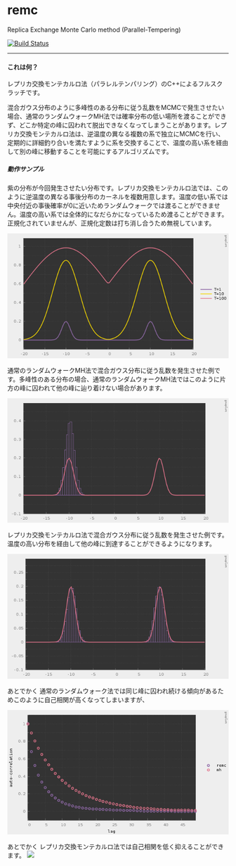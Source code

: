 # remc

Replica Exchange Monte Carlo method (Parallel-Tempering)

[![Build Status](https://travis-ci.org/hiroyam/remc.svg?branch=master)](https://travis-ci.org/hiroyam/remc)

---

#### これは何？

レプリカ交換モンテカルロ法（パラレルテンパリング）のC++によるフルスクラッチです。

混合ガウス分布のように多峰性のある分布に従う乱数をMCMCで発生させたい場合、通常のランダムウォークMH法では確率分布の低い場所を渡ることができず、どこか特定の峰に囚われて脱出できなくなってしまうことがあります。レプリカ交換モンテカルロ法は、逆温度の異なる複数の系で独立にMCMCを行い、定期的に詳細釣り合いを満たすように系を交換することで、温度の高い系を経由して別の峰に移動することを可能にするアルゴリズムです。

##### 動作サンプル

紫の分布が今回発生させたい分布です。レプリカ交換モンテカルロ法では、このように逆温度の異なる事後分布のカーネルを複数用意します。温度の低い系では中央付近の事後確率が0に近いためランダムウォークでは渡ることができません。温度の高い系では全体的になだらかになっているため渡ることができます。正規化されていませんが、正規化定数は打ち消し合うため無視しています。

![](images/plot1.png)

通常のランダムウォークMH法で混合ガウス分布に従う乱数を発生させた例です。多峰性のある分布の場合、通常のランダムウォークMH法ではこのように片方の峰に囚われて他の峰に辿り着けない場合があります。

![](images/plot2.png)

レプリカ交換モンテカルロ法で混合ガウス分布に従う乱数を発生させた例です。温度の高い分布を経由して他の峰に到達することができるようになります。

![](images/plot3.png)

あとでかく
通常のランダムウォーク法では同じ峰に囚われ続ける傾向があるためこのように自己相関が高くなってしまいますが、

![](images/plot4.png)

あとでかく
レプリカ交換モンテカルロ法では自己相関を低く抑えることができます。
![](images/plot5.png)
